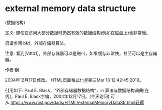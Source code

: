 # external memory data structure


(数据结构)



定义:
即使在访问大部分数据时仍然有效的数据结构(例如在磁盘上)也非常慢。



另请参阅
b树，外部存储器算法。



注意:
看到[Vitt01]。外部存储器可以是磁带，如果缓存非常快，甚至可以是主存储器。


作者:钢







2004年12月17日修改。
HTML页面格式化星期三Mar 13 12:42:45 2019。



引用如下:
Paul E. Black，“外部存储器数据结构”，in
算法与数据结构词典[在线]，Paul E. Black主编，2004年12月17日。(今天访问)
可从:https://www.nist.gov/dads/HTML/externalMemoryDataStr.html获得